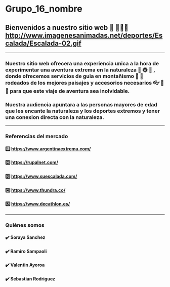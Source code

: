 # Grupo_16_nombre
## Bienvenidos a nuestro sitio web 👋 👩🏾‍💻 http://www.imagenesanimadas.net/deportes/Escalada/Escalada-02.gif
***
### Nuestro sitio web ofrecera una experiencia unica a la hora de experimentar una aventura extrema en la naturaleza :deciduous_tree: :sun_with_face: :blossom: , donde ofrecemos servicios de guia en montañismo :sunrise_over_mountains: :rainbow: rodeados de los mejores paisajes y accesorios necesarios :eyeglasses: :movie_camera: :flashlight: para que este viaje de aventura sea inolvidable. 

### Nuestra audiencia apuntara a las personas mayores de edad que les encante la naturaleza y los deportes extremos y tener una conexion directa con la naturaleza. 
***
### Referencias del mercado 

#### :one: https://www.argentinaextrema.com/
#### :two: https://rupalnet.com/
#### :three: https://www.suescalada.com/
#### :four: https://www.thundra.co/
#### :five: https://www.decathlon.es/
***
### Quiénes somos

#### ✔️ Soraya Sanchez 
#### ✔️ Ramiro Sampaoli
#### ✔️ Valentin Ayoroa
#### ✔️ Sebastian Rodriguez 
